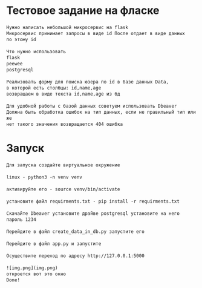 <h1>Тестовое задание на фласке</h1>

    Нужно написать небольшой микросервис на flask
    Микросервис принимает запросы в виде id После отдает в виде данных
    по этому id 

    Что нужно использовать 
    flask
    peewee
    postgresql

    Реализовать форму для поиска юзера по id в базе данных Data,
    в которой есть столбцы: id,name,age
    возвращаем в виде текста id,name,age из бд

    Для удобной работы с базой данных советуем использовать Dbeaver
    Должна быть обработка ошибок на тип данных, если не правильный тип или же
    нет такого значения возвращается 404 ошибка

<h1>Запуск</h1>
    
    Для запуска создайте виртуальное окружение
    
    linux - python3 -n venv venv
    
    активируйте его - source venv/bin/activate
    
    установите файл requirments.txt - pip install -r requirments.txt
    
    Скачайте Dbeaver установите драйве postgresql установите на него пароль 1234
    
    Перейдите в файл create_data_in_db.py запустите его
   
    Перейдите в файл app.py и запустите 

    Осуществите переход по адресу http://127.0.0.1:5000
    
    ![img.png](img.png)
    откроется вот это окно
    Done!
    